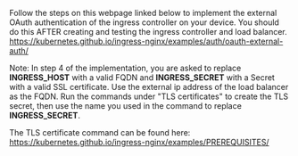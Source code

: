 Follow the steps on this webpage linked below to implement the external OAuth authentication of the ingress controller on your device. You should do this AFTER creating and testing the ingress controller and load balancer.
https://kubernetes.github.io/ingress-nginx/examples/auth/oauth-external-auth/


Note: In step 4 of the implementation, you are asked to replace __INGRESS_HOST__ with a valid FQDN and __INGRESS_SECRET__ with a Secret with a valid SSL certificate. Use the external ip address of the load balancer as the FQDN. Run the commands under "TLS certificates" to create the TLS secret, then use the name you used in the command to replace __INGRESS_SECRET__.

The TLS certificate command can be found here:
https://kubernetes.github.io/ingress-nginx/examples/PREREQUISITES/


